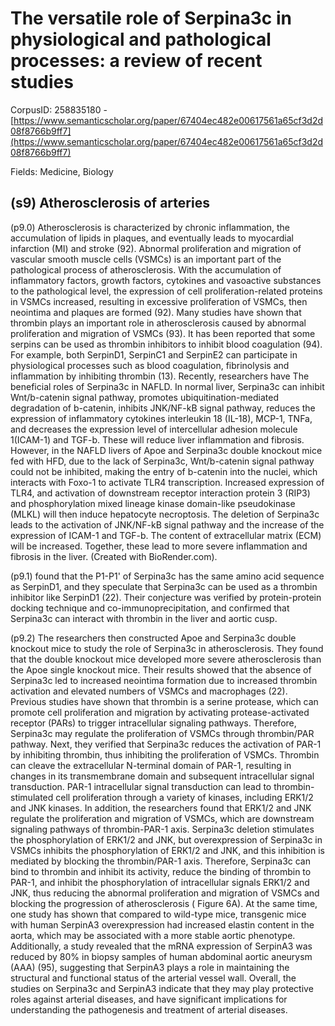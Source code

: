 # The versatile role of Serpina3c in physiological and pathological processes: a review of recent studies

CorpusID: 258835180 - [https://www.semanticscholar.org/paper/67404ec482e00617561a65cf3d2d08f8766b9ff7](https://www.semanticscholar.org/paper/67404ec482e00617561a65cf3d2d08f8766b9ff7)

Fields: Medicine, Biology

## (s9) Atherosclerosis of arteries
(p9.0) Atherosclerosis is characterized by chronic inflammation, the accumulation of lipids in plaques, and eventually leads to myocardial infarction (MI) and stroke (92). Abnormal proliferation and migration of vascular smooth muscle cells (VSMCs) is an important part of the pathological process of atherosclerosis. With the accumulation of inflammatory factors, growth factors, cytokines and vasoactive substances to the pathological level, the expression of cell proliferation-related proteins in VSMCs increased, resulting in excessive proliferation of VSMCs, then neointima and plaques are formed (92). Many studies have shown that thrombin plays an important role in atherosclerosis caused by abnormal proliferation and migration of VSMCs (93). It has been reported that some serpins can be used as thrombin inhibitors to inhibit blood coagulation (94). For example, both SerpinD1, SerpinC1 and SerpinE2 can participate in physiological processes such as blood coagulation, fibrinolysis and inflammation by inhibiting thrombin (13). Recently, researchers have The beneficial roles of Serpina3c in NAFLD. In normal liver, Serpina3c can inhibit Wnt/b-catenin signal pathway, promotes ubiquitination-mediated degradation of b-catenin, inhibits JNK/NF-kB signal pathway, reduces the expression of inflammatory cytokines interleukin 18 (IL-18), MCP-1, TNFa, and decreases the expression level of intercellular adhesion molecule 1(ICAM-1) and TGF-b. These will reduce liver inflammation and fibrosis. However, in the NAFLD livers of Apoe and Serpina3c double knockout mice fed with HFD, due to the lack of Serpina3c, Wnt/b-catenin signal pathway could not be inhibited, making the entry of b-catenin into the nuclei, which interacts with Foxo-1 to activate TLR4 transcription. Increased expression of TLR4, and activation of downstream receptor interaction protein 3 (RIP3) and phosphorylation mixed lineage kinase domain-like pseudokinase (MLKL) will then induce hepatocyte necroptosis. The deletion of Serpina3c leads to the activation of JNK/NF-kB signal pathway and the increase of the expression of ICAM-1 and TGF-b. The content of extracellular matrix (ECM) will be increased. Together, these lead to more severe inflammation and fibrosis in the liver. (Created with BioRender.com).

(p9.1) found that the P1-P1' of Serpina3c has the same amino acid sequence as SerpinD1, and they speculate that Serpina3c can be used as a thrombin inhibitor like SerpinD1 (22). Their conjecture was verified by protein-protein docking technique and co-immunoprecipitation, and confirmed that Serpina3c can interact with thrombin in the liver and aortic cusp.

(p9.2) The researchers then constructed Apoe and Serpina3c double knockout mice to study the role of Serpina3c in atherosclerosis. They found that the double knockout mice developed more severe atherosclerosis than the Apoe single knockout mice. Their results showed that the absence of Serpina3c led to increased neointima formation due to increased thrombin activation and elevated numbers of VSMCs and macrophages (22). Previous studies have shown that thrombin is a serine protease, which can promote cell proliferation and migration by activating protease-activated receptor (PARs) to trigger intracellular signaling pathways. Therefore, Serpina3c may regulate the proliferation of VSMCs through thrombin/PAR pathway. Next, they verified that Serpina3c reduces the activation of PAR-1 by inhibiting thrombin, thus inhibiting the proliferation of VSMCs. Thrombin can cleave the extracellular N-terminal domain of PAR-1, resulting in changes in its transmembrane domain and subsequent intracellular signal transduction. PAR-1 intracellular signal transduction can lead to thrombin-stimulated cell proliferation through a variety of kinases, including ERK1/2 and JNK kinases. In addition, the researchers found that ERK1/2 and JNK regulate the proliferation and migration of VSMCs, which are downstream signaling pathways of thrombin-PAR-1 axis. Serpina3c deletion stimulates the phosphorylation of ERK1/2 and JNK, but overexpression of Serpina3c in VSMCs inhibits the phosphorylation of ERK1/2 and JNK, and this inhibition is mediated by blocking the thrombin/PAR-1 axis. Therefore, Serpina3c can bind to thrombin and inhibit its activity, reduce the binding of thrombin to PAR-1, and inhibit the phosphorylation of intracellular signals ERK1/2 and JNK, thus reducing the abnormal proliferation and migration of VSMCs and blocking the progression of atherosclerosis ( Figure 6A). At the same time, one study has shown that compared to wild-type mice, transgenic mice with human SerpinA3 overexpression had increased elastin content in the aorta, which may be associated with a more stable aortic phenotype. Additionally, a study revealed that the mRNA expression of SerpinA3 was reduced by 80% in biopsy samples of human abdominal aortic aneurysm (AAA) (95), suggesting that SerpinA3 plays a role in maintaining the structural and functional status of the arterial vessel wall. Overall, the studies on Serpina3c and SerpinA3 indicate that they may play protective roles against arterial diseases, and have significant implications for understanding the pathogenesis and treatment of arterial diseases.
